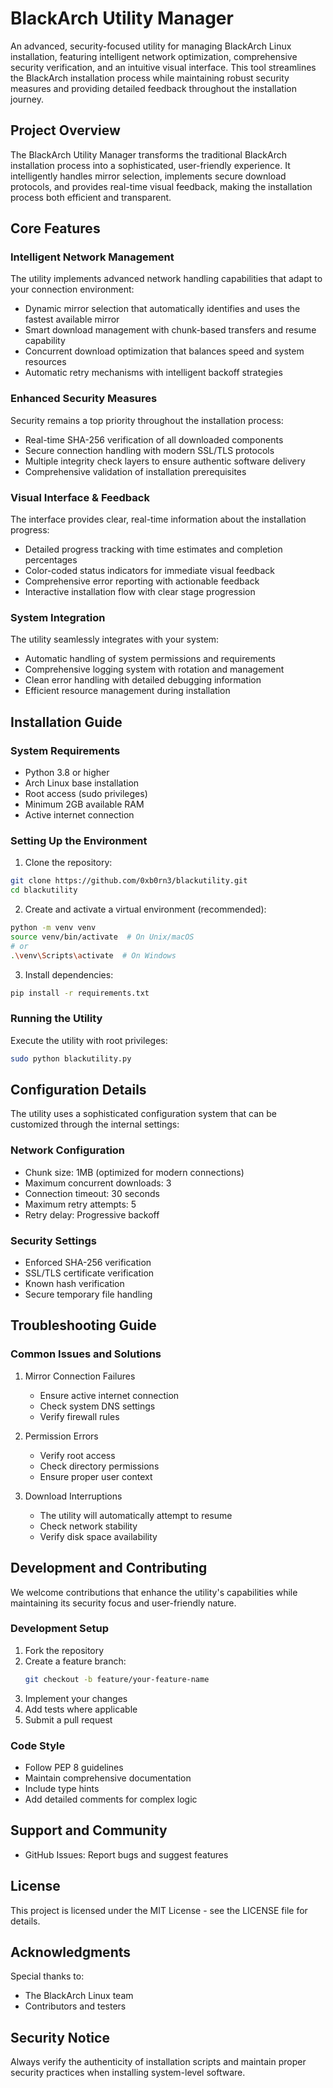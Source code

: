 # BlackArch Utility Manager

An advanced, security-focused utility for managing BlackArch Linux installation, featuring intelligent network optimization, comprehensive security verification, and an intuitive visual interface. This tool streamlines the BlackArch installation process while maintaining robust security measures and providing detailed feedback throughout the installation journey.

## Project Overview

The BlackArch Utility Manager transforms the traditional BlackArch installation process into a sophisticated, user-friendly experience. It intelligently handles mirror selection, implements secure download protocols, and provides real-time visual feedback, making the installation process both efficient and transparent.

## Core Features

### Intelligent Network Management
The utility implements advanced network handling capabilities that adapt to your connection environment:
- Dynamic mirror selection that automatically identifies and uses the fastest available mirror
- Smart download management with chunk-based transfers and resume capability
- Concurrent download optimization that balances speed and system resources
- Automatic retry mechanisms with intelligent backoff strategies

### Enhanced Security Measures
Security remains a top priority throughout the installation process:
- Real-time SHA-256 verification of all downloaded components
- Secure connection handling with modern SSL/TLS protocols
- Multiple integrity check layers to ensure authentic software delivery
- Comprehensive validation of installation prerequisites

### Visual Interface & Feedback
The interface provides clear, real-time information about the installation progress:
- Detailed progress tracking with time estimates and completion percentages
- Color-coded status indicators for immediate visual feedback
- Comprehensive error reporting with actionable feedback
- Interactive installation flow with clear stage progression

### System Integration
The utility seamlessly integrates with your system:
- Automatic handling of system permissions and requirements
- Comprehensive logging system with rotation and management
- Clean error handling with detailed debugging information
- Efficient resource management during installation

## Installation Guide

### System Requirements
- Python 3.8 or higher
- Arch Linux base installation
- Root access (sudo privileges)
- Minimum 2GB available RAM
- Active internet connection

### Setting Up the Environment

1. Clone the repository:
```bash
git clone https://github.com/0xb0rn3/blackutility.git
cd blackutility
```

2. Create and activate a virtual environment (recommended):
```bash
python -m venv venv
source venv/bin/activate  # On Unix/macOS
# or
.\venv\Scripts\activate  # On Windows
```

3. Install dependencies:
```bash
pip install -r requirements.txt
```

### Running the Utility

Execute the utility with root privileges:
```bash
sudo python blackutility.py
```

## Configuration Details

The utility uses a sophisticated configuration system that can be customized through the internal settings:

### Network Configuration
- Chunk size: 1MB (optimized for modern connections)
- Maximum concurrent downloads: 3
- Connection timeout: 30 seconds
- Maximum retry attempts: 5
- Retry delay: Progressive backoff

### Security Settings
- Enforced SHA-256 verification
- SSL/TLS certificate verification
- Known hash verification
- Secure temporary file handling

## Troubleshooting Guide

### Common Issues and Solutions

1. Mirror Connection Failures
   - Ensure active internet connection
   - Check system DNS settings
   - Verify firewall rules

2. Permission Errors
   - Verify root access
   - Check directory permissions
   - Ensure proper user context

3. Download Interruptions
   - The utility will automatically attempt to resume
   - Check network stability
   - Verify disk space availability

## Development and Contributing

We welcome contributions that enhance the utility's capabilities while maintaining its security focus and user-friendly nature.

### Development Setup
1. Fork the repository
2. Create a feature branch:
   ```bash
   git checkout -b feature/your-feature-name
   ```
3. Implement your changes
4. Add tests where applicable
5. Submit a pull request

### Code Style
- Follow PEP 8 guidelines
- Maintain comprehensive documentation
- Include type hints
- Add detailed comments for complex logic

## Support and Community

- GitHub Issues: Report bugs and suggest features

## License

This project is licensed under the MIT License - see the LICENSE file for details.

## Acknowledgments

Special thanks to:
- The BlackArch Linux team
- Contributors and testers

## Security Notice

Always verify the authenticity of installation scripts and maintain proper security practices when installing system-level software.
